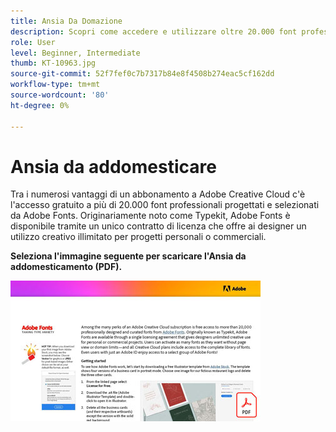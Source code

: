 ```yaml
---
title: Ansia Da Domazione
description: Scopri come accedere e utilizzare oltre 20.000 font professionali in Creative Cloud
role: User
level: Beginner, Intermediate
thumb: KT-10963.jpg
source-git-commit: 52f7fef0c7b7317b84e8f4508b274eac5cf162dd
workflow-type: tm+mt
source-wordcount: '80'
ht-degree: 0%

---
```


# Ansia da addomesticare

Tra i numerosi vantaggi di un abbonamento a Adobe Creative Cloud c&#39;è l&#39;accesso gratuito a più di 20.000 font professionali progettati e selezionati da Adobe Fonts. Originariamente noto come Typekit, Adobe Fonts è disponibile tramite un unico contratto di licenza che offre ai designer un utilizzo creativo illimitato per progetti personali o commerciali.

**Seleziona l&#39;immagine seguente per scaricare l&#39;Ansia da addomesticamento (PDF).**

[![Immagine dell’esercitazione sul testo](assets/TamingTypeAnxiety_400.jpg)](assets/TamingTypeAnxiety.pdf)

